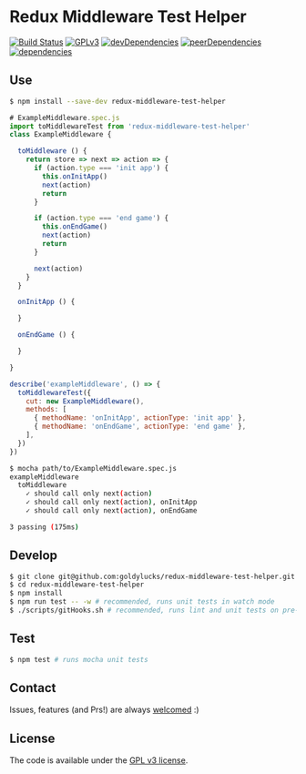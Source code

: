 # Redux Middleware Test Helper
[![Build Status][travis-image]][travis-url] [![GPLv3][license-image]][license-url] [![devDependencies][dev-dependencies-image]][dev-dependencies-url] [![peerDependencies][peer-dependencies-image]][peer-dependencies-url] [![dependencies][dependencies-image]][dependencies-url]

## Use
```bash
$ npm install --save-dev redux-middleware-test-helper
```
```javascript
# ExampleMiddleware.spec.js
import toMiddlewareTest from 'redux-middleware-test-helper'
class ExampleMiddleware {

  toMiddleware () {
    return store => next => action => {
      if (action.type === 'init app') {
        this.onInitApp()
        next(action)
        return
      }

      if (action.type === 'end game') {
        this.onEndGame()
        next(action)
        return
      }

      next(action)
    }
  }

  onInitApp () {

  }

  onEndGame () {

  }

}

describe('exampleMiddleware', () => {
  toMiddlewareTest({
    cut: new ExampleMiddleware(),
    methods: [
      { methodName: 'onInitApp', actionType: 'init app' },
      { methodName: 'onEndGame', actionType: 'end game' },
    ],
  })
})
```
```bash
$ mocha path/to/ExampleMiddleware.spec.js
exampleMiddleware
  toMiddleware
    ✓ should call only next(action)
    ✓ should call only next(action), onInitApp
    ✓ should call only next(action), onEndGame

3 passing (175ms)

```

## Develop
```bash
$ git clone git@github.com:goldylucks/redux-middleware-test-helper.git
$ cd redux-middleware-test-helper
$ npm install
$ npm run test -- -w # recommended, runs unit tests in watch mode
$ ./scripts/gitHooks.sh # recommended, runs lint and unit tests on pre-commit 
```

## Test
```bash
$ npm test # runs mocha unit tests
```

## Contact
Issues, features (and Prs!) are always [welcomed][issues-url] :)

## License
The code is available under the [GPL v3 license][license-url].

[travis-image]: https://travis-ci.org/goldylucks/redux-middleware-test-helper.svg?branch=master
[travis-url]: https://travis-ci.org/goldylucks/redux-middleware-test-helper
[license-image]: https://img.shields.io/badge/license-GPL%20v3-green.svg
[license-url]: http://www.gnu.org/licenses/gpl-3.0.en.html
[issues-url]: https://github.com/goldylucks/redux-middleware-test-helper/issues
[peer-dependencies-image]: https://img.shields.io/david/peer/goldylucks/redux-middleware-test-helper.svg
[peer-dependencies-url]: https://david-dm.org/goldylucks/redux-middleware-test-helper?type=peer
[dev-dependencies-image]: https://img.shields.io/david/dev/goldylucks/redux-middleware-test-helper.svg
[dev-dependencies-url]: https://david-dm.org/goldylucks/redux-middleware-test-helper?type=dev
[dependencies-image]: https://img.shields.io/david/goldylucks/redux-middleware-test-helper.svg
[dependencies-url]: https://david-dm.org/goldylucks/redux-middleware-test-helper
